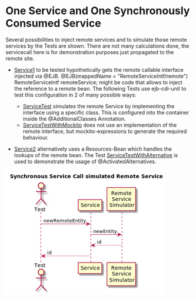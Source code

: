 # One Service and One Synchronously Consumed Service

Several possibilities to inject remote services and to simulate those remote services by the Tests are shown.
There are not many calculations done, the servicecall here is for demonstration purposes just propagated to the remote site.

* [Service1]() to be tested hypothetically gets the remote callable interface injected via @EJB.
      @EJB(mappedName = "RemoteServiceIntf/remote")
      RemoteServiceIntf remoteService;
might be code that allows to inject the reference to a remote bean. The following Tests use ejb-cdi-unit to test this configuration in 2 of many possible ways:

    * [ServiceTest]() simulates the remote Service by implementing the interface using a specific class. This is configured into the container inside the @AdditionalClasses Annotation.
    * [ServiceTestWithMockito]() does not use an implementation of the remote interface, but mockito-expressions to generate the required behaviour.  

* [Service2]() alternatively uses a Resources-Bean which handles the lookups of the remote bean. The Test [ServiceTestWithAlternative]() is used to demonstrate the usage of @ActivatedAlternatives.

![diagram](images/SynchronousCall.png)